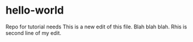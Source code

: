 # hello-world
Repo for tutorial needs
This is a new edit of this file. Blah blah blah. 
Rhis is second line of my edit. 
